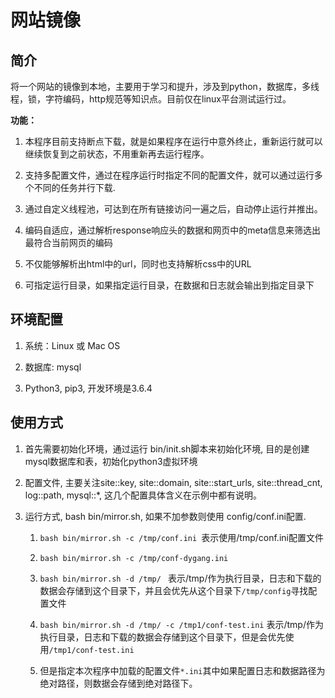 # 网站镜像

## 简介
将一个网站的镜像到本地，主要用于学习和提升，涉及到python，数据库，多线程，锁，字符编码，http规范等知识点。目前仅在linux平台测试运行过。

**功能：**

1. 本程序目前支持断点下载，就是如果程序在运行中意外终止，重新运行就可以继续恢复到之前状态，不用重新再去运行程序。

2. 支持多配置文件，通过在程序运行时指定不同的配置文件，就可以通过运行多个不同的任务并行下载.

3. 通过自定义线程池，可达到在所有链接访问一遍之后，自动停止运行并推出。

4. 编码自适应，通过解析response响应头的数据和网页中的meta信息来筛选出最符合当前网页的编码

5. 不仅能够解析出html中的url，同时也支持解析css中的URL

6. 可指定运行目录，如果指定运行目录，在数据和日志就会输出到指定目录下
 
 
## 环境配置
1. 系统：Linux 或 Mac OS

2. 数据库: mysql

3. Python3, pip3, 开发环境是3.6.4


## 使用方式
1. 首先需要初始化环境，通过运行 bin/init.sh脚本来初始化环境, 目的是创建mysql数据库和表，初始化python3虚拟环境

2. 配置文件, 主要关注site::key, site::domain, site::start_urls, site::thread_cnt, log::path, mysql::*, 这几个配置具体含义在示例中都有说明。

3. 运行方式, bash bin/mirror.sh, 如果不加参数则使用 config/conf.ini配置.
	1. `bash bin/mirror.sh -c /tmp/conf.ini `表示使用/tmp/conf.ini配置文件
	
	2. `bash bin/mirror.sh -c /tmp/conf-dygang.ini ` 
	
	3. `bash bin/mirror.sh -d /tmp/ ` 表示/tmp/作为执行目录，日志和下载的数据会存储到这个目录下，并且会优先从这个目录下`/tmp/config`寻找配置文件
	
	4. `bash bin/mirror.sh -d /tmp/ -c /tmp1/conf-test.ini` 表示/tmp/作为执行目录，日志和下载的数据会存储到这个目录下，但是会优先使用`/tmp1/conf-test.ini`
	
	5. 但是指定本次程序中加载的配置文件`*.ini`其中如果配置日志和数据路径为绝对路径，则数据会存储到绝对路径下。



